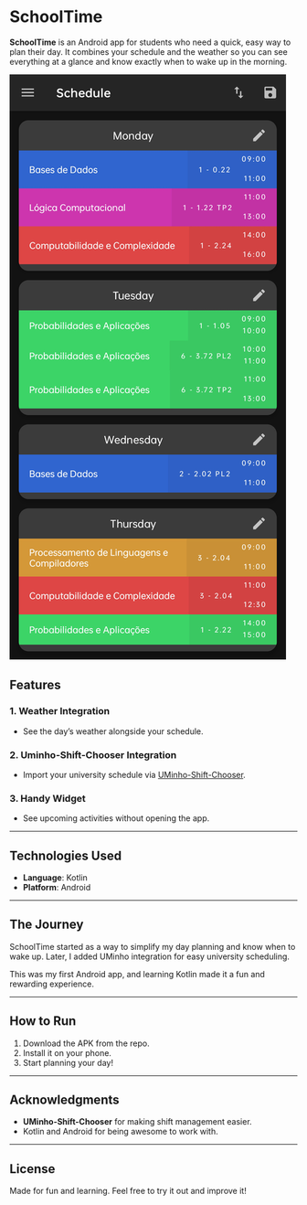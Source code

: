 # SchoolTime  

**SchoolTime** is an Android app for students who need a quick, easy way to plan their day. It combines your schedule and the weather so you can see everything at a glance and know exactly when to wake up in the morning.  

![AltText {caption: Banner}](banner.png)  

## Features  

### 1. **Weather Integration**  
- See the day’s weather alongside your schedule.  

### 2. **Uminho-Shift-Chooser Integration**  
- Import your university schedule via [UMinho-Shift-Chooser](https://github.com/Darguima/UMinho-Shift-Chooser).  

### 3. **Handy Widget**  
- See upcoming activities without opening the app.  

---

## Technologies Used  
- **Language**: Kotlin  
- **Platform**: Android  

---

## The Journey  
SchoolTime started as a way to simplify my day planning and know when to wake up. Later, I added UMinho integration for easy university scheduling.  

This was my first Android app, and learning Kotlin made it a fun and rewarding experience.  

---

## How to Run  
1. Download the APK from the repo.  
2. Install it on your phone.  
3. Start planning your day!  

---

## Acknowledgments  
- **UMinho-Shift-Chooser** for making shift management easier.  
- Kotlin and Android for being awesome to work with.  

---

## License  
Made for fun and learning. Feel free to try it out and improve it!  
